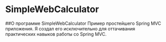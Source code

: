 # SimpleWebCalculator
##О программе SimpleWebCalculator
Пример простейшего Spring MVC приложения. Я создал его исключительно для оттачивания практических навыков работы со Spring MVC.
